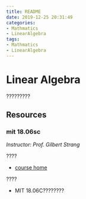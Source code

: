 ```yaml
---
title: README
date: 2019-12-25 20:31:49
categories:
- Mathmatics
- LinearAlgebra
tags:
- Mathmatics
- LinearAlgebra
---
```


# Linear Algebra

?????????

## Resources

### mit 18.06sc

*Instructor: Prof. Gilbert Strang*

????

- [course home](https://ocw.mit.edu/courses/mathematics/18-06sc-linear-algebra-fall-2011/)

????

- MIT 18.06C????????
